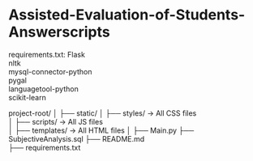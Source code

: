 # Assisted-Evaluation-of-Students-Answerscripts
requirements.txt:
Flask  
nltk  
mysql-connector-python  
pygal  
languagetool-python  
scikit-learn  


project-root/
│
├── static/
│   ├── styles/       → All CSS files  
│   ├── scripts/      → All JS files  
│
├── templates/        → All HTML files
│
├── Main.py
├── SubjectiveAnalysis.sql
├── README.md         
├── requirements.txt 
